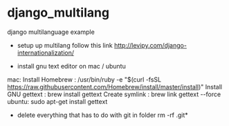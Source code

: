 # django_multilang
django multilanguage example

- setup up multilang follow this link
http://levipy.com/django-internationalization/

- install gnu text editor on mac / ubuntu

mac:
Install Homebrew : /usr/bin/ruby -e "$(curl -fsSL https://raw.githubusercontent.com/Homebrew/install/master/install)"
Install GNU gettext : brew install gettext
Create symlink : brew link gettext --force
ubuntu:
sudo apt-get install gettext


- delete everything that has to do with git in folder
rm -rf .git*
